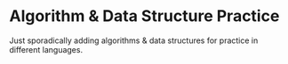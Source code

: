 # Algorithm & Data Structure Practice

Just sporadically adding algorithms & data structures for practice in different languages.
